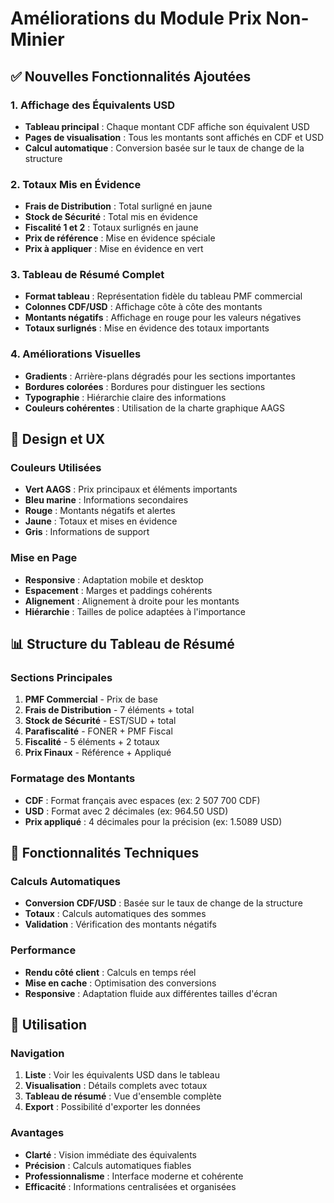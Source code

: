 # Améliorations du Module Prix Non-Minier

## ✅ Nouvelles Fonctionnalités Ajoutées

### 1. **Affichage des Équivalents USD**
- **Tableau principal** : Chaque montant CDF affiche son équivalent USD
- **Pages de visualisation** : Tous les montants sont affichés en CDF et USD
- **Calcul automatique** : Conversion basée sur le taux de change de la structure

### 2. **Totaux Mis en Évidence**
- **Frais de Distribution** : Total surligné en jaune
- **Stock de Sécurité** : Total mis en évidence
- **Fiscalité 1 et 2** : Totaux surlignés en jaune
- **Prix de référence** : Mise en évidence spéciale
- **Prix à appliquer** : Mise en évidence en vert

### 3. **Tableau de Résumé Complet**
- **Format tableau** : Représentation fidèle du tableau PMF commercial
- **Colonnes CDF/USD** : Affichage côte à côte des montants
- **Montants négatifs** : Affichage en rouge pour les valeurs négatives
- **Totaux surlignés** : Mise en évidence des totaux importants

### 4. **Améliorations Visuelles**
- **Gradients** : Arrière-plans dégradés pour les sections importantes
- **Bordures colorées** : Bordures pour distinguer les sections
- **Typographie** : Hiérarchie claire des informations
- **Couleurs cohérentes** : Utilisation de la charte graphique AAGS

## 🎨 Design et UX

### Couleurs Utilisées
- **Vert AAGS** : Prix principaux et éléments importants
- **Bleu marine** : Informations secondaires
- **Rouge** : Montants négatifs et alertes
- **Jaune** : Totaux et mises en évidence
- **Gris** : Informations de support

### Mise en Page
- **Responsive** : Adaptation mobile et desktop
- **Espacement** : Marges et paddings cohérents
- **Alignement** : Alignement à droite pour les montants
- **Hiérarchie** : Tailles de police adaptées à l'importance

## 📊 Structure du Tableau de Résumé

### Sections Principales
1. **PMF Commercial** - Prix de base
2. **Frais de Distribution** - 7 éléments + total
3. **Stock de Sécurité** - EST/SUD + total
4. **Parafiscalité** - FONER + PMF Fiscal
5. **Fiscalité** - 5 éléments + 2 totaux
6. **Prix Finaux** - Référence + Appliqué

### Formatage des Montants
- **CDF** : Format français avec espaces (ex: 2 507 700 CDF)
- **USD** : Format avec 2 décimales (ex: 964.50 USD)
- **Prix appliqué** : 4 décimales pour la précision (ex: 1.5089 USD)

## 🔧 Fonctionnalités Techniques

### Calculs Automatiques
- **Conversion CDF/USD** : Basée sur le taux de change de la structure
- **Totaux** : Calculs automatiques des sommes
- **Validation** : Vérification des montants négatifs

### Performance
- **Rendu côté client** : Calculs en temps réel
- **Mise en cache** : Optimisation des conversions
- **Responsive** : Adaptation fluide aux différentes tailles d'écran

## 🚀 Utilisation

### Navigation
1. **Liste** : Voir les équivalents USD dans le tableau
2. **Visualisation** : Détails complets avec totaux
3. **Tableau de résumé** : Vue d'ensemble complète
4. **Export** : Possibilité d'exporter les données

### Avantages
- **Clarté** : Vision immédiate des équivalents
- **Précision** : Calculs automatiques fiables
- **Professionnalisme** : Interface moderne et cohérente
- **Efficacité** : Informations centralisées et organisées

